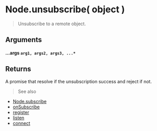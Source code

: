 # Node.unsubscribe( object )

> Unsubscribe to a remote object.

## Arguments

#### ...args `arg1, args2, args3, ...*`


## Returns

A promise that resolve if the unsubscription success and reject if not.







> See also
- [Node.subscribe](/api/javascript/Node-subscribe)
- [onSubscribe](/api/javascript/onSubscribe)
- [register](/api/javascript/register)
- [listen](/api/javascript/listen)
- [connect](/api/javascript/connect)